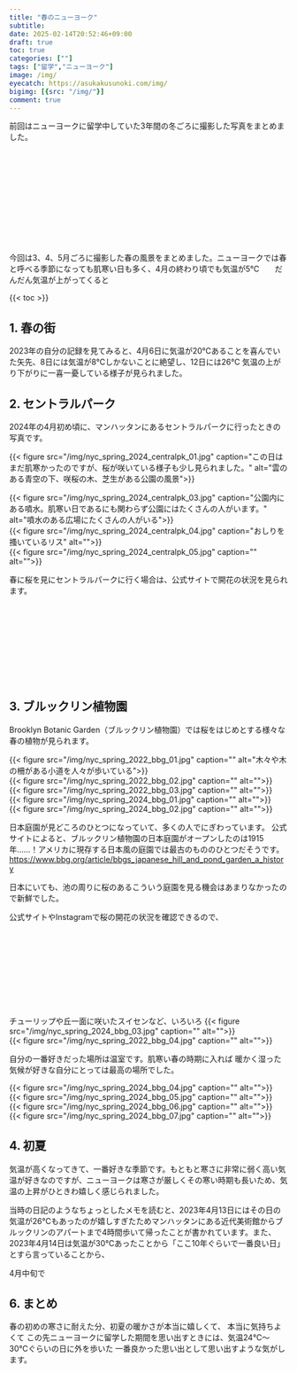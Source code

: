 ```yaml
---
title: "春のニューヨーク"
subtitle: 
date: 2025-02-14T20:52:46+09:00
draft: true
toc: true
categories: [""]
tags: ["留学","ニューヨーク"]
image: /img/
eyecatch: https://asukakusunoki.com/img/
bigimg: [{src: "/img/"}]
comment: true
---
```


前回はニューヨークに留学中していた3年間の冬ごろに撮影した写真をまとめました。  

<div class="iframely-embed"><div class="iframely-responsive" style="height: 170px; padding-bottom: 0;"><a href="https://asukakusunoki.com/post/2024-12-18-nyc-winter/" data-iframely-url="//iframely.net/vbuJNRE"></a></div></div><script async src="//iframely.net/embed.js"></script>  

今回は3、4、5月ごろに撮影した春の風景をまとめました。ニューヨークでは春と呼べる季節になっても肌寒い日も多く、4月の終わり頃でも気温が5℃　　だんだん気温が上がってくると  

{{< toc >}}


## 1. 春の街

2023年の自分の記録を見てみると、4月6日に気温が20℃あることを喜んでいた矢先、8日には気温が8℃しかないことに絶望し、12日には26℃
気温の上がり下がりに一喜一憂している様子が見られました。


## 2. セントラルパーク
2024年の4月初め頃に、マンハッタンにあるセントラルパークに行ったときの写真です。  

{{< figure src="/img/nyc_spring_2024_centralpk_01.jpg" caption="この日はまだ肌寒かったのですが、桜が咲いている様子も少し見られました。" alt="雲のある青空の下、咲桜の木、芝生がある公園の風景">}}  

{{< figure src="/img/nyc_spring_2024_centralpk_03.jpg" caption="公園内にある噴水。肌寒い日であるにも関わらず公園にはたくさんの人がいます。" alt="噴水のある広場にたくさんの人がいる">}}  
{{< figure src="/img/nyc_spring_2024_centralpk_04.jpg" caption="おしりを搔いているリス" alt="">}}  
{{< figure src="/img/nyc_spring_2024_centralpk_05.jpg" caption="" alt="">}} 

春に桜を見にセントラルパークに行く場合は、公式サイトで開花の状況を見られます。
<div class="iframely-embed"><div class="iframely-responsive" style="height: 140px; padding-bottom: 0;"><a href="https://www.centralparknyc.org/cherry-blossoms" data-iframely-url="//iframely.net/8ZD4Wq5?card=small"></a></div></div><script async src="//iframely.net/embed.js"></script>


## 3. ブルックリン植物園  
Brooklyn Botanic Garden（ブルックリン植物園）では桜をはじめとする様々な春の植物が見られます。 

{{< figure src="/img/nyc_spring_2022_bbg_01.jpg" caption="" alt="木々や木の柵がある小道を人々が歩いている">}}  
{{< figure src="/img/nyc_spring_2022_bbg_02.jpg" caption="" alt="">}}  
{{< figure src="/img/nyc_spring_2022_bbg_03.jpg" caption="" alt="">}}  
{{< figure src="/img/nyc_spring_2024_bbg_01.jpg" caption="" alt="">}}  
{{< figure src="/img/nyc_spring_2024_bbg_02.jpg" caption="" alt="">}}  


日本庭園が見どころのひとつになっていて、多くの人でにぎわっています。
公式サイトによると、ブルックリン植物園の日本庭園がオープンしたのは1915年……！アメリカに現存する日本風の庭園では最古のもののひとつだそうです。
https://www.bbg.org/article/bbgs_japanese_hill_and_pond_garden_a_history  

日本にいても、池の周りに桜のあるこういう庭園を見る機会はあまりなかったので新鮮でした。  

公式サイトやInstagramで桜の開花の状況を確認できるので、
<div class="iframely-embed"><div class="iframely-responsive" style="height: 140px; padding-bottom: 0;"><a href="https://www.bbg.org/collections/cherries" data-iframely-url="//iframely.net/BVt6gMz?card=small"></a></div></div><script async src="//iframely.net/embed.js"></script>  

チューリップや丘一面に咲いたスイセンなど、いろいろ
{{< figure src="/img/nyc_spring_2024_bbg_03.jpg" caption="" alt="">}}  
{{< figure src="/img/nyc_spring_2022_bbg_04.jpg" caption="" alt="">}}  

自分の一番好きだった場所は温室です。肌寒い春の時期に入れば
暖かく湿った気候が好きな自分にとっては最高の場所でした。  

{{< figure src="/img/nyc_spring_2024_bbg_04.jpg" caption="" alt="">}}  
{{< figure src="/img/nyc_spring_2024_bbg_05.jpg" caption="" alt="">}}  
{{< figure src="/img/nyc_spring_2024_bbg_06.jpg" caption="" alt="">}}  
{{< figure src="/img/nyc_spring_2024_bbg_07.jpg" caption="" alt="">}}  





## 4. 初夏
気温が高くなってきて、一番好きな季節です。もともと寒さに非常に弱く高い気温が好きなのですが、ニューヨークは寒さが厳しくその寒い時期も長いため、気温の上昇がひときわ嬉しく感じられました。  

当時の日記のようなちょっとしたメモを読むと、2023年4月13日にはその日の気温が26℃もあったのが嬉しすぎたためマンハッタンにある近代美術館からブルックリンのアパートまで4時間歩いて帰ったことが書かれています。また、2023年4月14日は気温が30℃あったことから「ここ10年ぐらいで一番良い日」とすら言っていることから、



4月中旬で

## 6. まとめ
春の初めの寒さに耐えた分、初夏の暖かさが本当に嬉しくて、
本当に気持ちよくて
この先ニューヨークに留学した期間を思い出すときには、気温24℃～30℃ぐらいの日に外を歩いた
一番良かった思い出として思い出すような気がします。
